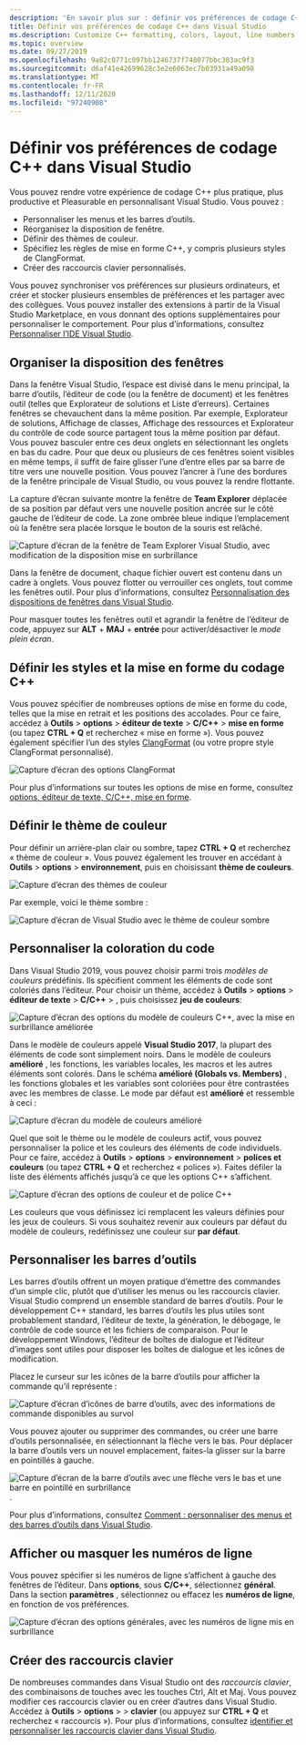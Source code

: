 ```yaml
---
description: 'En savoir plus sur : définir vos préférences de codage C++ dans Visual Studio'
title: Définir vos préférences de codage C++ dans Visual Studio
ms.description: Customize C++ formatting, colors, layout, line numbers, and menus in the Visual Studio IDE.
ms.topic: overview
ms.date: 09/27/2019
ms.openlocfilehash: 9a82c0771c097bb1246737f748077bbc303ac9f3
ms.sourcegitcommit: d6af41e42699628c3e2e6063ec7b03931a49a098
ms.translationtype: MT
ms.contentlocale: fr-FR
ms.lasthandoff: 12/11/2020
ms.locfileid: "97240908"
---
```

# <a name="set-your-c-coding-preferences-in-visual-studio"></a>Définir vos préférences de codage C++ dans Visual Studio

Vous pouvez rendre votre expérience de codage C++ plus pratique, plus productive et Pleasurable en personnalisant Visual Studio. Vous pouvez :

- Personnaliser les menus et les barres d’outils.
- Réorganisez la disposition de fenêtre.
- Définir des thèmes de couleur.
- Spécifiez les règles de mise en forme C++, y compris plusieurs styles de ClangFormat.
- Créer des raccourcis clavier personnalisés.

Vous pouvez synchroniser vos préférences sur plusieurs ordinateurs, et créer et stocker plusieurs ensembles de préférences et les partager avec des collègues. Vous pouvez installer des extensions à partir de la Visual Studio Marketplace, en vous donnant des options supplémentaires pour personnaliser le comportement. Pour plus d’informations, consultez [Personnaliser l’IDE Visual Studio](/visualstudio/ide/personalizing-the-visual-studio-ide).

## <a name="arrange-window-layout"></a>Organiser la disposition des fenêtres

Dans la fenêtre Visual Studio, l’espace est divisé dans le menu principal, la barre d’outils, l’éditeur de code (ou la fenêtre de document) et les fenêtres outil (telles que Explorateur de solutions et Liste d’erreurs). Certaines fenêtres se chevauchent dans la même position. Par exemple, Explorateur de solutions, Affichage de classes, Affichage des ressources et Explorateur du contrôle de code source partagent tous la même position par défaut. Vous pouvez basculer entre ces deux onglets en sélectionnant les onglets en bas du cadre. Pour que deux ou plusieurs de ces fenêtres soient visibles en même temps, il suffit de faire glisser l’une d’entre elles par sa barre de titre vers une nouvelle position. Vous pouvez l’ancrer à l’une des bordures de la fenêtre principale de Visual Studio, ou vous pouvez la rendre flottante.

La capture d’écran suivante montre la fenêtre de **Team Explorer** déplacée de sa position par défaut vers une nouvelle position ancrée sur le côté gauche de l’éditeur de code. La zone ombrée bleue indique l’emplacement où la fenêtre sera placée lorsque le bouton de la souris est relâché.

![Capture d’écran de la fenêtre de Team Explorer Visual Studio, avec modification de la disposition mise en surbrillance](media/window-layout-move-team-explorer.png)

Dans la fenêtre de document, chaque fichier ouvert est contenu dans un cadre à onglets. Vous pouvez flotter ou verrouiller ces onglets, tout comme les fenêtres outil. Pour plus d’informations, consultez [Personnalisation des dispositions de fenêtres dans Visual Studio](/visualstudio/ide/customizing-window-layouts-in-visual-studio).

Pour masquer toutes les fenêtres outil et agrandir la fenêtre de l’éditeur de code, appuyez sur **ALT**  +  **MAJ**  +  **entrée** pour activer/désactiver le *mode plein écran*.

## <a name="set-c-coding-styles-and-formatting"></a>Définir les styles et la mise en forme du codage C++

Vous pouvez spécifier de nombreuses options de mise en forme du code, telles que la mise en retrait et les positions des accolades. Pour ce faire, accédez à **Outils**  >  **options**  >  **éditeur de texte**  >  **C/C++**  >  **mise en forme** (ou tapez **CTRL + Q** et recherchez « mise en forme »). Vous pouvez également spécifier l’un des styles [ClangFormat](https://clang.llvm.org/docs/ClangFormat.html) (ou votre propre style ClangFormat personnalisé).

![Capture d’écran des options ClangFormat](media/clang-format-ide.png)

Pour plus d’informations sur toutes les options de mise en forme, consultez [options, éditeur de texte, C/C++, mise en forme](/visualstudio/ide/reference/options-text-editor-c-cpp-formatting).

## <a name="set-the-color-theme"></a>Définir le thème de couleur

Pour définir un arrière-plan clair ou sombre, tapez **CTRL + Q** et recherchez « thème de couleur ». Vous pouvez également les trouver en accédant à **Outils**  >  **options**  >  **environnement**, puis en choisissant **thème de couleurs**.

![Capture d’écran des thèmes de couleur](media/tools-options-color-theme.png)

Par exemple, voici le thème sombre :

![Capture d’écran de Visual Studio avec le thème de couleur sombre](media/tools-options-dark-theme.png)

## <a name="customize-code-colorization"></a>Personnaliser la coloration du code

Dans Visual Studio 2019, vous pouvez choisir parmi trois *modèles de couleurs* prédéfinis. Ils spécifient comment les éléments de code sont coloriés dans l’éditeur. Pour choisir un thème, accédez à **Outils**  >  **options**  >  **éditeur de texte**  >  **C/C++**  >  , puis choisissez **jeu de couleurs**:

![Capture d’écran des options du modèle de couleurs C++, avec la mise en surbrillance améliorée](media/color-schemes.png)

Dans le modèle de couleurs appelé **Visual Studio 2017**, la plupart des éléments de code sont simplement noirs. Dans le modèle de couleurs **amélioré** , les fonctions, les variables locales, les macros et les autres éléments sont colorés. Dans le schéma **amélioré (Globals vs. Members)** , les fonctions globales et les variables sont coloriées pour être contrastées avec les membres de classe. Le mode par défaut est **amélioré** et ressemble à ceci :

![Capture d’écran du modèle de couleurs amélioré](media/color-scheme-enhanced.png)

Quel que soit le thème ou le modèle de couleurs actif, vous pouvez personnaliser la police et les couleurs des éléments de code individuels. Pour ce faire, accédez à **Outils**  >  **options**  >  **environnement**  >  **polices et couleurs** (ou tapez **CTRL + Q** et recherchez « polices »). Faites défiler la liste des éléments affichés jusqu’à ce que les options C++ s’affichent.

![Capture d’écran des options de couleur et de police C++](media/tools-options-cpp-colors.png)

Les couleurs que vous définissez ici remplacent les valeurs définies pour les jeux de couleurs. Si vous souhaitez revenir aux couleurs par défaut du modèle de couleurs, redéfinissez une couleur sur **par défaut**.

## <a name="customize-the-toolbars"></a>Personnaliser les barres d’outils

Les barres d’outils offrent un moyen pratique d’émettre des commandes d’un simple clic, plutôt que d’utiliser les menus ou les raccourcis clavier. Visual Studio comprend un ensemble standard de barres d’outils. Pour le développement C++ standard, les barres d’outils les plus utiles sont probablement standard, l’éditeur de texte, la génération, le débogage, le contrôle de code source et les fichiers de comparaison. Pour le développement Windows, l’éditeur de boîtes de dialogue et l’éditeur d’images sont utiles pour disposer les boîtes de dialogue et les icônes de modification.

Placez le curseur sur les icônes de la barre d’outils pour afficher la commande qu’il représente :

![Capture d’écran d’icônes de barre d’outils, avec des informations de commande disponibles au survol](media/toolbar-mouse-hover.png)

Vous pouvez ajouter ou supprimer des commandes, ou créer une barre d’outils personnalisée, en sélectionnant la flèche vers le bas. Pour déplacer la barre d’outils vers un nouvel emplacement, faites-la glisser sur la barre en pointillés à gauche.

![Capture d’écran de la barre d’outils avec une flèche vers le bas et une barre en pointillé en surbrillance](media/toolbar-move-edit.png).

Pour plus d’informations, consultez [Comment : personnaliser des menus et des barres d’outils dans Visual Studio](/visualstudio/ide/how-to-customize-menus-and-toolbars-in-visual-studio).

## <a name="show-or-hide-line-numbers"></a>Afficher ou masquer les numéros de ligne

Vous pouvez spécifier si les numéros de ligne s’affichent à gauche des fenêtres de l’éditeur. Dans **options**, sous **C/C++**, sélectionnez **général**. Dans la section **paramètres** , sélectionnez ou effacez les **numéros de ligne**, en fonction de vos préférences.

![Capture d’écran des options générales, avec les numéros de ligne mis en surbrillance](media/tools-options-line-numbers.png)

## <a name="create-keyboard-shortcuts"></a>Créer des raccourcis clavier

De nombreuses commandes dans Visual Studio ont des *raccourcis clavier*, des combinaisons de touches avec les touches Ctrl, Alt et Maj. Vous pouvez modifier ces raccourcis clavier ou en créer d’autres dans Visual Studio. Accédez à **Outils**  >  **options**  >    >  **clavier** (ou appuyez sur **CTRL + Q** et recherchez « raccourcis »). Pour plus d’informations, consultez [identifier et personnaliser les raccourcis clavier dans Visual Studio](/visualstudio/ide/identifying-and-customizing-keyboard-shortcuts-in-visual-studio).
